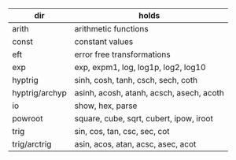 
|dir| holds |
|---|-------|
|arith| arithmetic functions |
|const| constant values |
|eft | error free transformations |
|exp | exp, expm1, log, log1p, log2, log10 |
|hyptrig | sinh, cosh, tanh, csch, sech, coth |
|hyptrig/archyp | asinh, acosh, atanh, acsch, asech, acoth |
|io | show, hex, parse |
|powroot| square, cube, sqrt, cubert, ipow, iroot|
|trig | sin, cos, tan, csc, sec, cot |
|trig/arctrig | asin, acos, atan, acsc, asec, acot |

